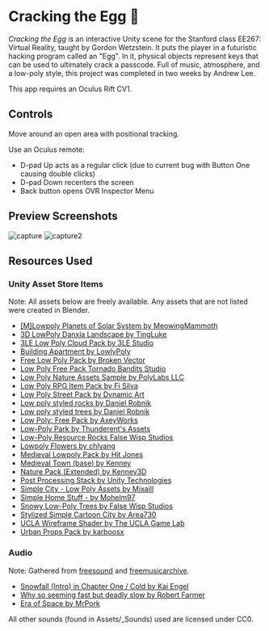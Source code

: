 # Cracking the Egg 🥚
_Cracking the Egg_ is an interactive Unity scene for the Stanford class EE267: Virtual Reality, taught by Gordon Wetzstein. It puts the player in a futuristic hacking program called an "Egg". In it, physical objects represent keys that can be used to ultimately crack a passcode. Full of music, atmosphere, and a low-poly style, this project was completed in two weeks by Andrew Lee.

This app requires an Oculus Rift CV1.

## Controls
Move around an open area with positional tracking.

Use an Oculus remote:

- D-pad Up acts as a regular click (due to current bug with Button One causing double clicks)
- D-pad Down recenters the screen
- Back button opens OVR Inspector Menu

## Preview Screenshots
![capture](https://cloud.githubusercontent.com/assets/10323195/26778871/fa5637ee-4997-11e7-8143-76b108a01e4b.PNG)
![capture2](https://cloud.githubusercontent.com/assets/10323195/26778873/fb9ee560-4997-11e7-89fe-c8a8e81f12de.PNG)

## Resources Used
### Unity Asset Store Items

Note: All assets below are freely available. Any assets that are not listed were created in Blender.

- [[M]Lowpoly Planets of Solar System by MeowingMammoth](https://www.assetstore.unity3d.com/en/#!/content/83818)
- [3D LowPoly Danxia Landscape by TingLuke](https://www.assetstore.unity3d.com/en/#!/content/74333)
- [3LE Low Poly Cloud Pack by 3LE Studio](https://www.assetstore.unity3d.com/en/#!/content/65911)
- [Building Apartment by LowlyPoly](https://www.assetstore.unity3d.com/en/#!/content/80004)
- [Free Low Poly Pack by Broken Vector](https://www.assetstore.unity3d.com/en/#!/content/65375)
- [Low Poly Free Pack Tornado Bandits Studio](https://www.assetstore.unity3d.com/en/#!/content/63714)
- [Low Poly Nature Assets Sample by PolyLabs LLC](https://www.assetstore.unity3d.com/en/#!/content/67201)
- [Low Poly RPG Item Pack by Fi Silva](https://www.assetstore.unity3d.com/en/#!/content/76088)
- [Low Poly Street Pack by Dynamic Art](https://www.assetstore.unity3d.com/en/#!/content/67475)
- [Low poly styled rocks by Daniel Robnik](https://www.assetstore.unity3d.com/en/#!/content/43486)
- [Low poly styled trees by Daniel Robnik](https://www.assetstore.unity3d.com/en/#!/content/43103)
- [Low Poly: Free Pack by AxeyWorks](https://www.assetstore.unity3d.com/en/#!/content/58821)
- [Low-Poly Park by Thunderent's Assets](https://www.assetstore.unity3d.com/en/#!/content/61922)
- [Low-Poly Resource Rocks False Wisp Studios](https://www.assetstore.unity3d.com/en/#!/content/76150)
- [Lowpoly Flowers by chlyang](https://www.assetstore.unity3d.com/en/#!/content/47083)
- [Medieval Lowpoly Pack by Hit Jones](https://www.assetstore.unity3d.com/en/#!/content/24857)
- [Medieval Town (base) by Kenney](https://www.assetstore.unity3d.com/en/#!/content/35743)
- [Nature Pack (Extended) by Kenney3D](https://www.assetstore.unity3d.com/en/#!/content/66146)
- [Post Processing Stack by Unity Technologies](https://www.assetstore.unity3d.com/en/#!/content/83912)
- [Simple City - Low Poly Assets by Mixaill](https://www.assetstore.unity3d.com/en/#!/content/61541)
- [Simple Home Stuff - by Mohelm97](https://www.assetstore.unity3d.com/en/#!/content/69129)
- [Snowy Low-Poly Trees by False Wisp Studios](https://www.assetstore.unity3d.com/en/#!/content/76796)
- [Stylized Simple Cartoon City by Area730](https://www.assetstore.unity3d.com/en/#!/content/50095)
- [UCLA Wireframe Shader by The UCLA Game Lab](https://www.assetstore.unity3d.com/en/#!/content/21897)
- [Urban Props Pack by karboosx](https://www.assetstore.unity3d.com/en/#!/content/71368)

### Audio

Note: Gathered from [freesound](http://freesound.org/) and [freemusicarchive](http://freemusicarchive.org/).

- [Snowfall (Intro) in Chapter One / Cold by Kai Engel](http://freemusicarchive.org/music/Kai_Engel/Chapter_One__Cold/)
- [Why so seeming fast but deadly slow by Robert Farmer](http://freemusicarchive.org/music/Robert_Farmer/Solo_Guitar_Instrumentals/04-Why_so_seeming_fast_but_deadly_slow#)
- [Era of Space by MrPork](http://freesound.org/people/MrPork/sounds/271866/)

All other sounds (found in Assets/_Sounds) used are licensed under CC0.

